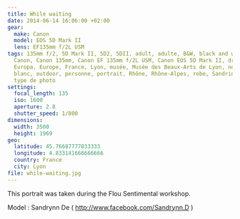 ```yaml
---
title: While waiting
date: 2014-06-14 16:06:00 +02:00
gear:
  make: Canon
  model: EOS 5D Mark II
  lens: EF135mm f/2L USM
tags: 135mm f/2, 5D Mark II, 5D2, 5DII, adult, adulte, B&W, black and white,
  Canon, Canon 135mm, Canon EF 135mm f/2L USM, Canon EOS 5D Mark II, dress,
  Europa, Europe, France, Lyon, musée, Musée des Beaux-Arts de Lyon, noir et
  blanc, outdoor, personne, portrait, Rhône, Rhône-Alpes, robe, Sandrine, tenue,
  type de photo
settings:
  focal_length: 135
  iso: 1600
  aperture: 2.8
  shutter_speed: 1/800
dimensions:
  width: 3500
  height: 1969
geo:
  latitude: 45.76687777833333
  longitude: 4.833141666666666
  country: France
  city: Lyon
file: while-waiting.jpg
---
```


This portrait was taken during the Flou Sentimental workshop.

Model : Sandrynn De ( http://www.facebook.com/Sandrynn.D )
